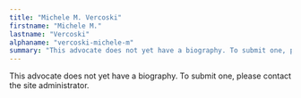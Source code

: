 ```yaml
---
title: "Michele M. Vercoski"
firstname: "Michele M."
lastname: "Vercoski"
alphaname: "vercoski-michele-m"
summary: "This advocate does not yet have a biography. To submit one, please contact the site administrator."
---
```

This advocate does not yet have a biography. To submit one, please contact the site administrator.

